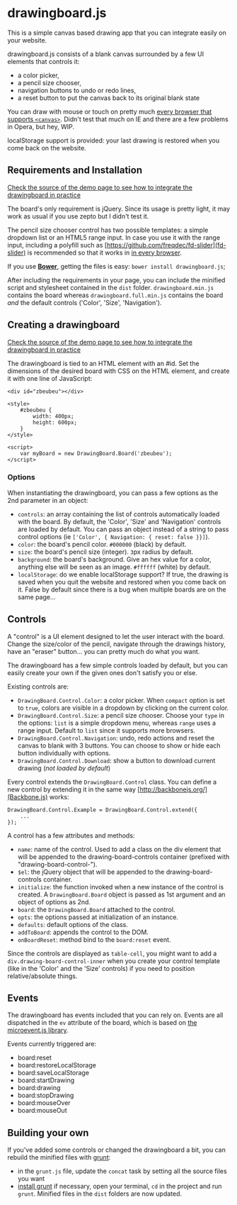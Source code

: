 # drawingboard.js

This is a simple canvas based drawing app that you can integrate easily on your website.

drawingboard.js consists of a blank canvas surrounded by a few UI elements that controls it:

* a color picker,
* a pencil size chooser,
* navigation buttons to undo or redo lines,
* a reset button to put the canvas back to its original blank state

You can draw with mouse or touch on pretty much [every browser that supports `<canvas>`](http://caniuse.com/#feat=canvas). Didn't test that much on IE and there are a few problems in Opera, but hey, WIP.

localStorage support is provided: your last drawing is restored when you come back on the website.

## Requirements and Installation

[Check the source of the demo page to see how to integrate the drawingboard in practice](http://manu.habite.la/drawingboard/example/)

The board's only requirement is jQuery. Since its usage is pretty light, it may work as usual if you use zepto but I didn't test it.

The pencil size chooser control has two possible templates: a simple dropdown list or an HTML5 range input. In case you use it with the range input, including a polyfill such as [https://github.com/freqdec/fd-slider](fd-slider) is recommended so that it works in [in every browser](http://caniuse.com/#feat=input-range).

If you use [**Bower**](), getting the files is easy: `bower install drawingboard.js`;

After including the requirements in your page, you can include the minified script and stylesheet contained in the `dist` folder. `drawingboard.min.js` contains the board whereas `drawingboard.full.min.js` contains the board *and* the default controls ('Color', 'Size', 'Navigation').

## Creating a drawingboard

[Check the source of the demo page to see how to integrate the drawingboard in practice](http://manu.habite.la/drawingboard/example/)

The drawingboard is tied to an HTML element with an #id. Set the dimensions of the desired board with CSS on the HTML element, and create it with one line of JavaScript:

	<div id="zbeubeu"></div>

	<style>
		#zbeubeu {
			width: 400px;
			height: 600px;
		}
	</style>

	<script>
		var myBoard = new DrawingBoard.Board('zbeubeu');
	</script>

### Options

When instantiating the drawingboard, you can pass a few options as the 2nd parameter in an object:

* `controls`: an array containing the list of controls automatically loaded with the board. By default, the 'Color', 'Size' and 'Navigation' controls are loaded by default. You can pass an object instead of a string to pass control options (ie `['Color', { Navigation: { reset: false }}]`).
* `color`: the board's pencil color. `#000000` (black) by default.
* `size`: the board's pencil size (integer). `3`px radius by default.
* `background`: the board's background. Give an hex value for a color, anything else will be seen as an image. `#ffffff` (white) by default.
* `localStorage`: do we enable localStorage support? If true, the drawing is saved when you quit the website and restored when you come back on it. False by default since there is a bug when multiple boards are on the same page...

## Controls

A "control" is a UI element designed to let the user interact with the board. Change the size/color of the pencil, navigate through the drawings history, have an "eraser" button... you can pretty much do what you want.

The drawingboard has a few simple controls loaded by default, but you can easily create your own if the given ones don't satisfy you or else.

Existing controls are:

* `DrawingBoard.Control.Color`: a color picker. When `compact` option is set to `true`, colors are visible in a dropdown by clicking on the current color.
* `DrawingBoard.Control.Size`: a pencil size chooser. Choose your `type` in the options: `list` is a simple dropdown menu, whereas `range` uses a range input. Default to `list` since it supports more browsers. 
* `DrawingBoard.Control.Navigation`: undo, redo actions and reset the canvas to blank with 3 buttons. You can choose to show or hide each button individually with options.
* `DrawingBoard.Control.Download`: show a button to download current drawing (*not loaded by default*) 

Every control extends the `DrawingBoard.Control` class. You can define a new control by extending it in the same way [http://backbonejs.org/](Backbone.js) works:

	DrawingBoard.Control.Example = DrawingBoard.Control.extend({
		...
	});

A control has a few attributes and methods:

* `name`: name of the control. Used to add a class on the div element that will be appended to the drawing-board-controls container (prefixed with "drawing-board-control-").
* `$el`: the jQuery object that will be appended to the drawing-board-controls container.
* `initialize`: the function invoked when a new instance of the control is created. A `DrawingBoard.Board` object is passed as 1st argument and an object of options as 2nd.
* `board`: the `DrawingBoard.Board` attached to the control.
* `opts`: the options passed at initialization of an instance.
* `defaults`: default options of the class.
* `addToBoard`: appends the control to the DOM.
* `onBoardReset`: method bind to the `board:reset` event.

Since the controls are displayed as `table-cell`, you might want to add a `div.drawing-board-control-inner` when you create your control template (like in the 'Color' and the 'Size' controls) if you need to position relative/absolute things.

## Events

The drawingboard has events included that you can rely on. Events are all dispatched in the `ev` attribute of the board, which is based on [the microevent.js library](https://github.com/jeromeetienne/microevent.js).

Events currently triggered are:

* board:reset
* board:restoreLocalStorage
* board:saveLocalStorage
* board:startDrawing
* board:drawing
* board:stopDrawing
* board:mouseOver
* board:mouseOut


## Building your own

If you've added some controls or changed the drawingboard a bit, you can rebuild the minified files with [grunt](http://gruntjs.com/):

* in the `grunt.js` file, update the `concat` task by setting all the source files you want
* [install grunt](http://gruntjs.com/getting-started) if necessary, open your terminal, `cd` in the project and run `grunt`. Minified files in the `dist` folders are now updated.